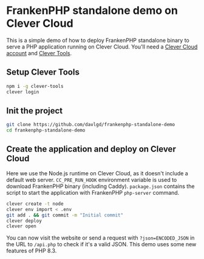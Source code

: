 # FrankenPHP standalone demo on Clever Cloud

This is a simple demo of how to deploy FrankenPHP standalone binary to serve a PHP application running on Clever Cloud.  You'll need a [Clever Cloud account](https://console.clever-cloud.com/) and [Clever Tools](https://github.com/CleverCloud/clever-tools).

## Setup Clever Tools

```bash
npm i -g clever-tools
clever login
```

## Init the project

```bash
git clone https://github.com/davlgd/frankenphp-standalone-demo
cd frankenphp-standalone-demo
```

## Create the application and deploy on Clever Cloud

Here we use the Node.js runtime on Clever Cloud, as it doesn't include a default web server. `CC_PRE_RUN_HOOK` environment variable is used to download FrankenPHP binary (including Caddy). `package.json` contains the script to start the application with FrankenPHP `php-server` command.

```bash
clever create -t node
clever env import < .env
git add . && git commit -m "Initial commit"
clever deploy
clever open
```

You can now visit the website or send a request with `?json=ENCODED_JSON` in the URL to `/api.php` to check if it's a valid JSON. This demo uses some new features of PHP 8.3.

